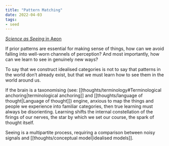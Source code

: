 ```yaml
---
title: "Pattern Matching"
date: 2022-04-03
tags:
- seed
---
```


[*Science as Seeing* in Aeon](https://aeon.co/essays/seeing-is-not-simple-you-need-to-be-both-knowing-and-naive)

If prior patterns are essential for making sense of things, how can we avoid falling into well-worn channels of perception? And most importantly, how can we learn to see in genuinely new ways?

To say that we construct idealised categories is not to say that patterns in the world don’t already exist, but that we must learn how to see them in the world around us.

If the brain is a taxonomising (see: [[thoughts/terminology#Terminological anchoring|terminological anchoring]] and [[thoughts/language of thought|Language of thought]]) engine, anxious to map the things and people we experience into familiar categories, then true learning must always be disorienting. Learning shifts the internal constellation of the firings of our nerves, the star by which we set our course, the spark of thought itself.

Seeing is a multipartite process, requiring a comparison between noisy signals and [[thoughts/conceptual model|idealised models]].